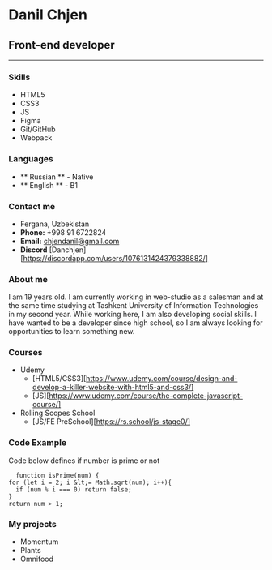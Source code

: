 # Danil Chjen

## Front-end developer

---

### Skills

- HTML5
- CSS3
- JS
- Figma
- Git/GitHub
- Webpack

### Languages

- ** Russian ** - Native
- ** English ** - B1

### Contact me

- Fergana, Uzbekistan
- **Phone:** +998 91 6722824
- **Email:** chjendanil@gmail.com
- **Discord** [Danchjen][https://discordapp.com/users/1076131424379338882/]

### About me

I am 19 years old. I am currently working in web-studio as a salesman and at the same time studying at Tashkent University of Information Technologies in my second year. While working here, I am also developing social skills. I have wanted to be a developer since high school, so I am always looking for opportunities to learn something new.

### Courses

- Udemy
  - [HTML5/CSS3][https://www.udemy.com/course/design-and-develop-a-killer-website-with-html5-and-css3/]
  - [JS][https://www.udemy.com/course/the-complete-javascript-course/]
- Rolling Scopes School
  - [JS/FE PreSchool][https://rs.school/js-stage0/]

### Code Example

Code below defines if number is prime or not

      function isPrime(num) {
    for (let i = 2; i &lt;= Math.sqrt(num); i++){
      if (num % i === 0) return false;
    }
    return num > 1;

### My projects

- Momentum
- Plants
- Omnifood
